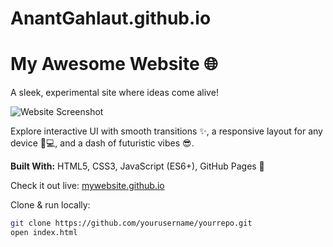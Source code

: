 # AnantGahlaut.github.io
# My Awesome Website 🌐
A sleek, experimental site where ideas come alive!  

![Website Screenshot](screenshot.png)

Explore interactive UI with smooth transitions ✨, a responsive layout for any device 📱💻, and a dash of futuristic vibes 😎.  

**Built With:** HTML5, CSS3, JavaScript (ES6+), GitHub Pages 🚀  

Check it out live: [mywebsite.github.io](https://mywebsite.github.io)  

Clone & run locally:
```bash
git clone https://github.com/yourusername/yourrepo.git
open index.html

